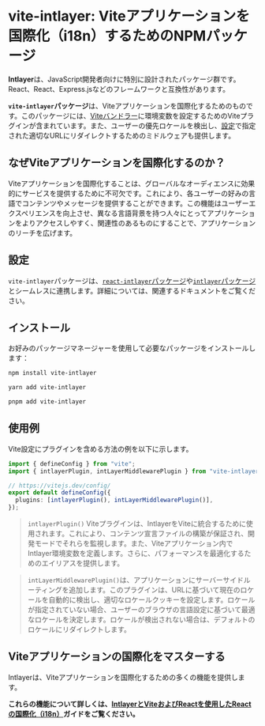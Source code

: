 # vite-intlayer: Viteアプリケーションを国際化（i18n）するためのNPMパッケージ

**Intlayer**は、JavaScript開発者向けに特別に設計されたパッケージ群です。React、React、Express.jsなどのフレームワークと互換性があります。

**`vite-intlayer`パッケージ**は、Viteアプリケーションを国際化するためのものです。このパッケージには、[Viteバンドラー](https://vitejs.dev/guide/why.html#why-bundle-for-production)に環境変数を設定するためのViteプラグインが含まれています。また、ユーザーの優先ロケールを検出し、[設定](https://github.com/aymericzip/intlayer/blob/main/docs/ja/configuration.md)で指定された適切なURLにリダイレクトするためのミドルウェアも提供します。

## なぜViteアプリケーションを国際化するのか？

Viteアプリケーションを国際化することは、グローバルなオーディエンスに効果的にサービスを提供するために不可欠です。これにより、各ユーザーの好みの言語でコンテンツやメッセージを提供することができます。この機能はユーザーエクスペリエンスを向上させ、異なる言語背景を持つ人々にとってアプリケーションをよりアクセスしやすく、関連性のあるものにすることで、アプリケーションのリーチを広げます。

## 設定

`vite-intlayer`パッケージは、[`react-intlayer`パッケージ](https://github.com/aymericzip/intlayer/blob/main/docs/ja/packages/react-intlayer/index.md)や[`intlayer`パッケージ](https://github.com/aymericzip/intlayer/blob/main/docs/ja/packages/intlayer/index.md)とシームレスに連携します。詳細については、関連するドキュメントをご覧ください。

## インストール

お好みのパッケージマネージャーを使用して必要なパッケージをインストールします：

```bash packageManager="npm"
npm install vite-intlayer
```

```bash packageManager="yarn"
yarn add vite-intlayer
```

```bash packageManager="pnpm"
pnpm add vite-intlayer
```

## 使用例

Vite設定にプラグインを含める方法の例を以下に示します。

```typescript fileName="vite.config.ts"
import { defineConfig } from "vite";
import { intlayerPlugin, intLayerMiddlewarePlugin } from "vite-intlayer";

// https://vitejs.dev/config/
export default defineConfig({
  plugins: [intlayerPlugin(), intLayerMiddlewarePlugin()],
});
```

> `intlayerPlugin()` Viteプラグインは、IntlayerをViteに統合するために使用されます。これにより、コンテンツ宣言ファイルの構築が保証され、開発モードでそれらを監視します。また、Viteアプリケーション内でIntlayer環境変数を定義します。さらに、パフォーマンスを最適化するためのエイリアスを提供します。

> `intLayerMiddlewarePlugin()`は、アプリケーションにサーバーサイドルーティングを追加します。このプラグインは、URLに基づいて現在のロケールを自動的に検出し、適切なロケールクッキーを設定します。ロケールが指定されていない場合、ユーザーのブラウザの言語設定に基づいて最適なロケールを決定します。ロケールが検出されない場合は、デフォルトのロケールにリダイレクトします。

## Viteアプリケーションの国際化をマスターする

Intlayerは、Viteアプリケーションを国際化するための多くの機能を提供します。

**これらの機能について詳しくは、[IntlayerとViteおよびReactを使用したReactの国際化（i18n）](https://github.com/aymericzip/intlayer/blob/main/docs/ja/intlayer_with_vite+react.md)ガイドをご覧ください。**
